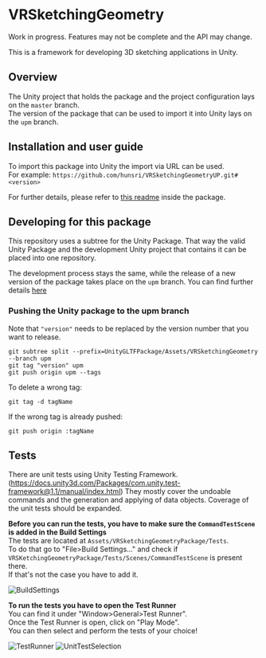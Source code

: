 # VRSketchingGeometry
Work in progress. Features may not be complete and the API may change.

This is a framework for developing 3D sketching applications in Unity.

## Overview

The Unity project that holds the package and the project configuration lays on the `master` branch.</br>
The version of the package that can be used to import it into Unity lays on the `upm` branch.

## Installation and user guide

To import this package into Unity the import via URL can be used.</br>
For example: `https://github.com/hunsri/VRSketchingGeometryUP.git#<version>` </br>

For further details, please refer to [this readme](./Assets/VRSketchingGeometryPackage/README.md) inside the package.

## Developing for this package

This repository uses a subtree for the Unity Package.
That way the valid Unity Package and the development Unity project that contains it can be placed into one repository.

The development process stays the same, while the release of a new version of the package takes place on the `upm` branch.
You can find further details [here](https://www.patreon.com/posts/25070968)

### Pushing the Unity package to the upm branch

Note that `"version"` needs to be replaced by the version number that you want to release.
```
git subtree split --prefix=UnityGLTFPackage/Assets/VRSketchingGeometry --branch upm
git tag "version" upm
git push origin upm --tags
```

To delete a wrong tag:
```
git tag -d tagName
```
If the wrong tag is already pushed:
```
git push origin :tagName
```

## Tests

There are unit tests using Unity Testing Framework. (https://docs.unity3d.com/Packages/com.unity.test-framework@1.1/manual/index.html)
They mostly cover the undoable commands and the generation and applying of data objects.
Coverage of the unit tests should be expanded.

**Before you can run the tests, you have to make sure the `CommandTestScene` is added in the Build Settings**</br>
The tests are located at `Assets/VRSketchingGeometryPackage/Tests`.</br>
To do that go to "File>Build Settings..." and check if `VRSKetchingGeometryPackage/Tests/Scenes/CommandTestScene` is present there.</br>
If that's not the case you have to add it.</br>

![BuildSettings](https://user-images.githubusercontent.com/51961152/195391439-bf552078-04a4-4722-aa1f-a12d7c8d21d0.png)


**To run the tests you have to open the Test Runner**</br>
You can find it under "Window>General>Test Runner".</br>
Once the Test Runner is open, click on "Play Mode".</br>
You can then select and perform the tests of your choice!</br>

![TestRunner](https://user-images.githubusercontent.com/51961152/195391886-76177d36-d95f-46c4-beba-3a93c37cb2f8.png)
![UnitTestSelection](https://user-images.githubusercontent.com/51961152/195391910-92307dfc-6cba-44df-b87e-50a8dfba7976.png)
